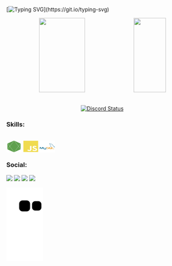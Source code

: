 [![Typing SVG](https://readme-typing-svg.herokuapp.com/?center=true&vCenter=true&width=1000&color=ba60ff&lines=Olá,+bem-vindo+ao+meu+repositório!;Back-end+developer.)](https://git.io/typing-svg)

<div align="center">  
  <img width="49%" height="195px" src="https://github-readme-stats.vercel.app/api?username=KauaAmaroPires&show_icons=true&count_private=true&hide_border=true&title_color=ba60ff&icon_color=ba60ff&text_color=c9d1d9&bg_color=0d1117"/> 
  <img width="41%" height="195px" src="https://github-readme-stats.vercel.app/api/top-langs/?username=KauaAmaroPires&layout=compact&hide_border=true&title_color=ba60ff&text_color=ba60ff&bg_color=0d1117"/>
</div>

<p align="center"><br>
    <a href="https://discord.com/users/399006422253436949" target="_blank">
      <img width="45%" src="https://lanyard.cnrad.dev/api/399006422253436949?bg=151515&borderRadius=5px" alt="Discord Status"/>
    </a>
    
 ### Skills:

<div style="display: inline_block"><br>
  <img align="center" alt="NodeJS" height="30" width="40" src="https://raw.githubusercontent.com/devicons/devicon/master/icons/nodejs/nodejs-plain.svg">
  <img align="center" alt="Javascript" height="30" width="40" src="https://raw.githubusercontent.com/devicons/devicon/master/icons/javascript/javascript-plain.svg">
  <img align="center" alt="MySQL" height="30" width="40" src="https://raw.githubusercontent.com/devicons/devicon/master/icons/mysql/mysql-original-wordmark.svg">
</div>
  
 ### Social:
 
<div> 
  <a href="https://www.youtube.com/channel/UCYxhREEiWs2ByU0ezOhDKJw" target="_blank"><img src="https://img.shields.io/badge/YouTube-FF0000?style=for-the-badge&logo=youtube&logoColor=white" target="_blank"></a>
  <a href="https://instagram.com/kauaamaropires" target="_blank"><img src="https://img.shields.io/badge/-Instagram-%23E4405F?style=for-the-badge&logo=instagram&logoColor=white" target="_blank"></a>
 	<a href="https://www.twitch.tv/kalzin_tv" target="_blank"><img src="https://img.shields.io/badge/Twitch-9146FF?style=for-the-badge&logo=twitch&logoColor=white" target="_blank"></a>
 <a href="https://discord.com/users/399006422253436949" target="_blank"><img src="https://img.shields.io/badge/Discord-7289DA?style=for-the-badge&logo=discord&logoColor=white" target="_blank"></a>
  
  ![Snake animation](https://github.com/KauaAmaroPires/KauaAmaroPires/blob/output/github-contribution-grid-snake.svg)
 
</div>
